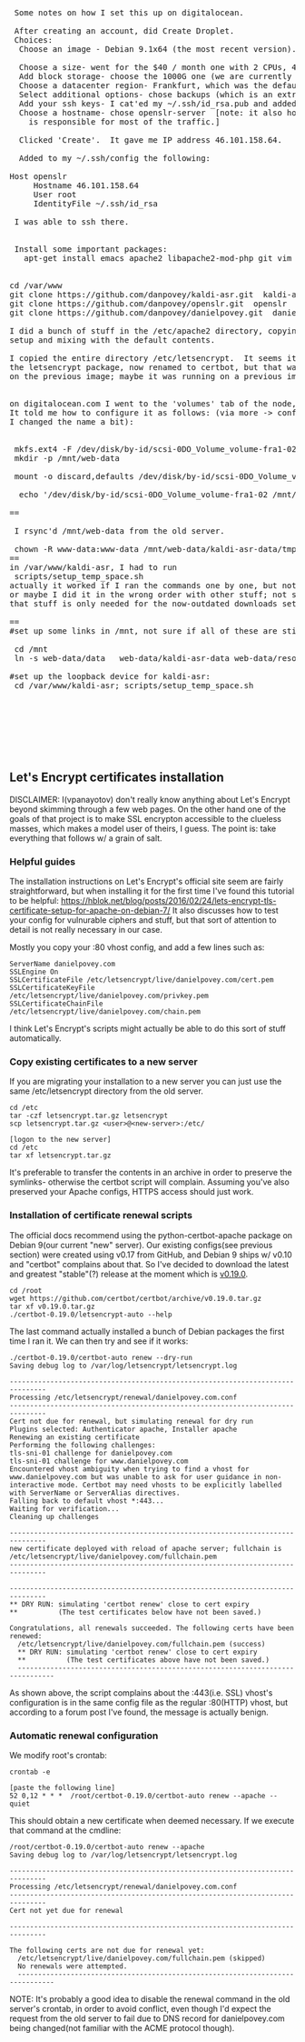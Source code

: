 
<pre>
 Some notes on how I set this up on digitalocean.

 After creating an account, did Create Droplet.
 Choices:
  Choose an image - Debian 9.1x64 (the most recent version).

  Choose a size- went for the $40 / month one with 2 CPUs, 4G memory, a 60G root volume and 4TB free transfer.
  Add block storage- choose the 1000G one (we are currently using less than 400G) which is $100/mo.
  Choose a datacenter region- Frankfurt, which was the default.  It's pretty central I guess.
  Select additional options- chose backups (which is an extra 20% of the cost), and monitoring.
  Add your ssh keys- I cat'ed my ~/.ssh/id_rsa.pub and added it there, with the name dans_ssh
  Choose a hostname- chose openslr-server  [note: it also hosts several other sites, but this
    is responsible for most of the traffic.]

  Clicked 'Create'.  It gave me IP address 46.101.158.64.

  Added to my ~/.ssh/config the following:

Host openslr
     Hostname 46.101.158.64
     User root
     IdentityFile ~/.ssh/id_rsa

 I was able to ssh there.


 Install some important packages:
   apt-get install emacs apache2 libapache2-mod-php git vim awstats


cd /var/www
git clone https://github.com/danpovey/kaldi-asr.git  kaldi-asr
git clone https://github.com/danpovey/openslr.git  openslr
git clone https://github.com/danpovey/danielpovey.git  danielpovey

I did a bunch of stuff in the /etc/apache2 directory, copying stuff from the old
setup and mixing with the default contents.

I copied the entire directory /etc/letsencrypt.  It seems it was created by
the letsencrypt package, now renamed to certbot, but that was not installed
on the previous image; maybe it was running on a previous image.


on digitalocean.com I went to the 'volumes' tab of the node, to set up the volume.
It told me how to configure it as follows: (via more -> config instructions, although
I changed the name a bit):


 mkfs.ext4 -F /dev/disk/by-id/scsi-0DO_Volume_volume-fra1-02
 mkdir -p /mnt/web-data

 mount -o discard,defaults /dev/disk/by-id/scsi-0DO_Volume_volume-fra1-02 /mnt/web-data

  echo '/dev/disk/by-id/scsi-0DO_Volume_volume-fra1-02 /mnt/web-data ext4 defaults,nofail,discard 0 0' | tee -a /etc/fstab

==

 I rsync'd /mnt/web-data from the old server.

 chown -R www-data:www-data /mnt/web-data/kaldi-asr-data/tmp
==
in /var/www/kaldi-asr, I had to run
 scripts/setup_temp_space.sh
actually it worked if I ran the commands one by one, but not just by itself.
or maybe I did it in the wrong order with other stuff; not sure.
that stuff is only needed for the now-outdated downloads setup.

==
#set up some links in /mnt, not sure if all of these are still needed but what the hell:

 cd /mnt
 ln -s web-data/data   web-data/kaldi-asr-data web-data/resources1 web-data/kaldi-repos .

#set up the loopback device for kaldi-asr:
 cd /var/www/kaldi-asr; scripts/setup_temp_space.sh







</pre>


## Let's Encrypt certificates installation

DISCLAIMER: I(vpanayotov) don't really know anything about Let's Encrypt beyond
skimming through a few web pages. On the other hand one of the goals of that project
is to make SSL encrypton accessible to the clueless masses, which makes a model
user of theirs, I guess. The point is: take everything that follows w/ a grain of salt.


### Helpful guides

The installation instructions on Let's Encrypt's official site seem are fairly
straightforward, but when installing it for the first time I've found this tutorial
to be helpful: https://hblok.net/blog/posts/2016/02/24/lets-encrypt-tls-certificate-setup-for-apache-on-debian-7/
It also discusses how to test your config for vulnurable ciphers and stuff, but
that sort of attention to detail is not really necessary in our case.

Mostly you copy your :80 vhost config, and add a few lines such as:

```
ServerName danielpovey.com
SSLEngine On
SSLCertificateFile /etc/letsencrypt/live/danielpovey.com/cert.pem
SSLCertificateKeyFile /etc/letsencrypt/live/danielpovey.com/privkey.pem
SSLCertificateChainFile /etc/letsencrypt/live/danielpovey.com/chain.pem
```

I think Let's Encrypt's scripts might actually be able to do this sort of stuff
automatically.


### Copy existing certificates to a new server

If you are migrating your installation to a new server you can just use the same
/etc/letsencrypt directory from the old server.

```
cd /etc
tar -czf letsencrypt.tar.gz letsencrypt
scp letsencrypt.tar.gz <user>@<new-server>:/etc/

[logon to the new server]
cd /etc
tar xf letsencrypt.tar.gz
```

It's preferable to transfer the contents in an archive in order to preserve the
symlinks- otherwise the certbot script will complain. Assuming you've also preserved
your Apache configs, HTTPS access should just work.


### Installation of certificate renewal scripts

The official docs recommend using the python-certbot-apache package on Debian 9(our
current "new" server). Our existing configs(see previous section) were created using
v0.17 from GitHub, and Debian 9 ships w/ v0.10 and "certbot" complains about that.
So I've decided to download the latest and greatest "stable"(?) release at the moment
which is [v0.19.0](https://github.com/certbot/certbot/archive/v0.19.0.tar.gz).

```
cd /root
wget https://github.com/certbot/certbot/archive/v0.19.0.tar.gz
tar xf v0.19.0.tar.gz
./certbot-0.19.0/letsencrypt-auto --help
```

The last command actually installed a bunch of Debian packages the first time I ran
it. We can then try and see if it works:

```
./certbot-0.19.0/certbot-auto renew --dry-run
Saving debug log to /var/log/letsencrypt/letsencrypt.log

-------------------------------------------------------------------------------
Processing /etc/letsencrypt/renewal/danielpovey.com.conf
-------------------------------------------------------------------------------
Cert not due for renewal, but simulating renewal for dry run
Plugins selected: Authenticator apache, Installer apache
Renewing an existing certificate
Performing the following challenges:
tls-sni-01 challenge for danielpovey.com
tls-sni-01 challenge for www.danielpovey.com
Encountered vhost ambiguity when trying to find a vhost for www.danielpovey.com but was unable to ask for user guidance in non-interactive mode. Certbot may need vhosts to be explicitly labelled with ServerName or ServerAlias directives.
Falling back to default vhost *:443...
Waiting for verification...
Cleaning up challenges

-------------------------------------------------------------------------------
new certificate deployed with reload of apache server; fullchain is
/etc/letsencrypt/live/danielpovey.com/fullchain.pem
-------------------------------------------------------------------------------

-------------------------------------------------------------------------------
** DRY RUN: simulating 'certbot renew' close to cert expiry
**          (The test certificates below have not been saved.)

Congratulations, all renewals succeeded. The following certs have been renewed:
  /etc/letsencrypt/live/danielpovey.com/fullchain.pem (success)
  ** DRY RUN: simulating 'certbot renew' close to cert expiry
  **          (The test certificates above have not been saved.)
  -------------------------------------------------------------------------------
```

As shown above, the script complains about the :443(i.e. SSL) vhost's configuration
is in the same config file as the regular :80(HTTP) vhost, but according to a forum
post I've found, the message is actually benign.

### Automatic renewal configuration

We modify root's crontab:

```
crontab -e

[paste the following line]
52 0,12 * * *  /root/certbot-0.19.0/certbot-auto renew --apache --quiet
```

This should obtain a new certificate when deemed necessary.
If we execute that command at the cmdline:

```
/root/certbot-0.19.0/certbot-auto renew --apache
Saving debug log to /var/log/letsencrypt/letsencrypt.log

-------------------------------------------------------------------------------
Processing /etc/letsencrypt/renewal/danielpovey.com.conf
-------------------------------------------------------------------------------
Cert not yet due for renewal

-------------------------------------------------------------------------------

The following certs are not due for renewal yet:
  /etc/letsencrypt/live/danielpovey.com/fullchain.pem (skipped)
  No renewals were attempted.
  -------------------------------------------------------------------------------
```

NOTE: It's probably a good idea to disable the renewal command in the old server's
crontab, in order to avoid conflict, even though I'd expect the request from the
old server to fail due to DNS record for danielpovey.com being changed(not familiar
with the ACME protocol though).
